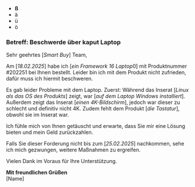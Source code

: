 - **ß**
- ä
- ü
- ö

### Betreff: Beschwerde über kaput Laptop
Sehr geehrtes [*Smart Buy*] Team,

Am [*18.02.2025*] habe ich [*ein Framework 16 Laptop*0] mit Produktnummer #202251 bei Ihnen bestellt. Leider bin ich mit dem Produkt nicht zufrieden, dafür muss ich hiermit beschweren.

Es gab leider Probleme mit dem Laptop. Zuerst: 
Während das Inserat [*Linux als das OS des Produkts*] zeigt, war [*auf dem Laptop Windows installiert*]. Außerdem zeigt das Inserat [*einen 4K-Bildschirm*], jedoch war dieser zu schlecht und definitiv nicht 4K. Zudem fehlt dem Produkt [*die Tastatur*], obwohl sie im Inserat war.


Ich fühle mich von Ihnen getäuscht und erwarte, dass Sie mir eine Lösung bieten und mein Geld zurückzahlen.

Falls Sie dieser Forderung nicht bis zum [*25.02.2025*] nachkommen, sehe ich mich gezwungen, weitere Maßnahmen zu ergreifen.

Vielen Dank im Voraus für Ihre Unterstützung.

**Mit freundlichen Grüßen**  
[Name]